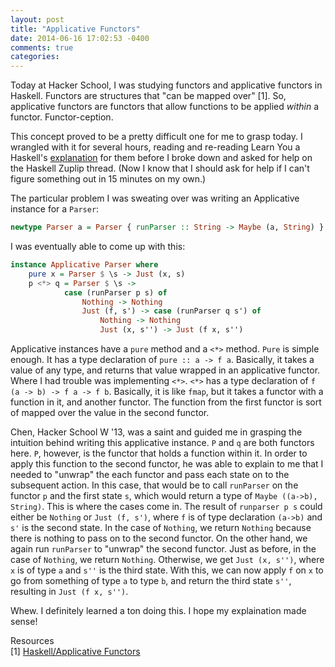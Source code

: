 ```yaml
---
layout: post
title: "Applicative Functors"
date: 2014-06-16 17:02:53 -0400
comments: true
categories: 
---
```


Today at Hacker School, I was studying functors and applicative functors in Haskell. Functors are structures that "can be mapped over" [1]. So, applicative functors are functors that allow functions to be applied *within* a functor. Functor-ception.

This concept proved to be a pretty difficult one for me to grasp today. I wrangled with it for several hours, reading and re-reading Learn You a Haskell's [explanation](http://learnyouahaskell.com/functors-applicative-functors-and-monoids) for them before I broke down and asked for help on the Haskell Zuplip thread. (Now I know that I should ask for help if I can't figure something out in 15 minutes on my own.)

The particular problem I was sweating over was writing an Applicative instance for a ```Parser```:

```haskell
newtype Parser a = Parser { runParser :: String -> Maybe (a, String) }
```

I was eventually able to come up with this:

```haskell
instance Applicative Parser where
    pure x = Parser $ \s -> Just (x, s)
    p <*> q = Parser $ \s ->
            case (runParser p s) of 
                Nothing -> Nothing
                Just (f, s') -> case (runParser q s') of
                    Nothing -> Nothing
                    Just (x, s'') -> Just (f x, s'')
```

Applicative instances have a ```pure``` method and a ```<*>``` method. ```Pure``` is simple enough. It has a type declaration of ```pure :: a -> f a```. Basically, it takes a value of any type, and returns that value wrapped in an applicative functor. Where I had trouble was implementing ```<*>```. ```<*>``` has a type declaration of ```f (a -> b) -> f a -> f b```. Basically, it is like ```fmap```, but it takes a functor with a function in it, and another functor. The function from the first functor is sort of mapped over the value in the second functor.

Chen, Hacker School W '13, was a saint and guided me in grasping the intuition behind writing this applicative instance. ```P``` and ```q``` are both functors here. ```P```, however, is the functor that holds a function within it. In order to apply this function to the second functor, he was able to explain to me that I needed to "unwrap" the each functor and pass each state on to the subsequent action. In this case, that would be to call ```runParser``` on the functor ```p``` and the first state ```s```, which would return a type of ```Maybe ((a->b), String)```. This is where the cases come in. The result of ```runparser p s``` could either be ```Nothing``` or ```Just (f, s')```, where ```f``` is of type declaration ```(a->b)``` and ```s'``` is the second state. In the case of ```Nothing```, we return ```Nothing``` because there is nothing to pass on to the second functor. On the other hand, we again run ```runParser``` to "unwrap" the second functor. Just as before, in the case of ```Nothing```, we return ```Nothing```. Otherwise, we get ```Just (x, s'')```, where ```x``` is of type ```a``` and ```s''``` is the third state. With this, we can now apply ```f``` on ```x``` to go from something of type ```a``` to type ```b```, and return the third state ```s''```, resulting in ```Just (f x, s'')```.

Whew. I definitely learned a ton doing this. I hope my explaination made sense! 

Resources <br/>
[1] [Haskell/Applicative Functors](http://en.wikibooks.org/wiki/Haskell/Applicative_Functors)